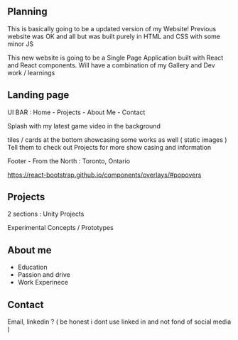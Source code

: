 ## Planning 
This is basically going to be a updated version of my Website!
Previous website was OK and all but was built purely in HTML and CSS with some minor JS

This new website is going to be a Single Page Application built with React and React components.
Will have a combination of my Gallery and Dev work / learnings

## Landing page

UI BAR : Home - Projects - About Me - Contact

Splash with my latest game video in the background

tiles / cards at the bottom showcasing some works as well ( static images )
Tell them to check out Projects for more show casing and information

Footer - From the North : Toronto, Ontario

https://react-bootstrap.github.io/components/overlays/#popovers

## Projects

2 sections : 
Unity Projects

Experimental Concepts / Prototypes

## About me
+ Education
+ Passion and drive
+ Work Experinece


## Contact

Email, linkedin ?
( be honest i dont use linked in and not fond of social media )
